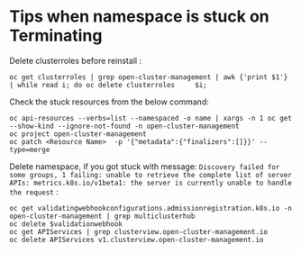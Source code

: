 # Tips when namespace is stuck on Terminating

Delete clusterroles before reinstall :

```
oc get clusterroles | grep open-cluster-management | awk {'print $1'} | while read i; do oc delete clusterroles     $i; 
```

Check the stuck resources from the below command:

```
oc api-resources --verbs=list --namespaced -o name | xargs -n 1 oc get --show-kind --ignore-not-found -n open-cluster-management
oc project open-cluster-management
oc patch <Resource Name>  -p '{"metadata":{"finalizers":[]}}' --type=merge
```

Delete namespace, if you got stuck with message: `Discovery failed for some groups, 1 failing: unable to retrieve the complete list of server APIs: metrics.k8s.io/v1beta1: the server is currently unable to handle the request` :

```
oc get validatingwebhookconfigurations.admissionregistration.k8s.io -n open-cluster-management | grep multiclusterhub
oc delete $validationwebhook
oc get APIServices | grep clusterview.open-cluster-management.io
oc delete APIServices v1.clusterview.open-cluster-management.io
```